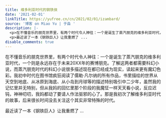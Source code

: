 ```yaml
---
title: 维多利亚时代的钢铁侠
date: '2021-02-01'
linkTitle: https://yufree.cn/cn/2021/02/01/izambard/
source: '博客 on Miao Yu | 于淼 '
description: |-
  <p>在不懂音乐的朋克世界里，有两个时代令人神往：一个是诞生了蒸汽朋克的维多利亚时代，一个则是永远存在于未来20XX年的赛博朋克。了解这两者都需要科幻小说，而蒸汽朋克时代的科幻小说很多描述现在都已经成为现实，读起来更有魔幻色彩。我初中时代在图书馆疯狂阅读了儒勒·凡尔纳的所有作品，书里描绘的世界从天空到地底、从冰原到海底、从小岛到月球等的描述特别吸引中二少年，虽然我的记忆里并无特别，但从我妈的回忆里那个阶段的我魔怔一样天天看小说，反应迟钝，神神叨叨，我妈都动了要请人作法驱邪的心了。那是我初次了解维多利亚时代的故事，后来很长时间没去关注这个其实非常特殊的时代。</p>
  <p>最近读了一本《钢铁巨人》让我重燃了 ...
disable_comments: true
---
```

<p>在不懂音乐的朋克世界里，有两个时代令人神往：一个是诞生了蒸汽朋克的维多利亚时代，一个则是永远存在于未来20XX年的赛博朋克。了解这两者都需要科幻小说，而蒸汽朋克时代的科幻小说很多描述现在都已经成为现实，读起来更有魔幻色彩。我初中时代在图书馆疯狂阅读了儒勒·凡尔纳的所有作品，书里描绘的世界从天空到地底、从冰原到海底、从小岛到月球等的描述特别吸引中二少年，虽然我的记忆里并无特别，但从我妈的回忆里那个阶段的我魔怔一样天天看小说，反应迟钝，神神叨叨，我妈都动了要请人作法驱邪的心了。那是我初次了解维多利亚时代的故事，后来很长时间没去关注这个其实非常特殊的时代。</p>
<p>最近读了一本《钢铁巨人》让我重燃了 ...